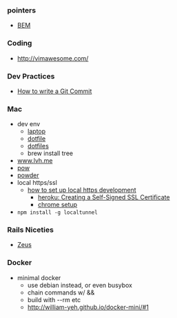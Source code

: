 ### pointers
* [BEM](https://en.bem.info/method/)

### Coding
* http://vimawesome.com/

### Dev Practices
* [How to write a Git Commit](http://chris.beams.io/posts/git-commit/)

### Mac
* dev env
  * [laptop](https://github.com/thoughtbot/laptop)
  * [dotfile](https://github.com/thoughtbot/dotfiles)
  * [dotfiles](https://dotfiles.github.io/)
  * brew install tree
* www.lvh.me
* [pow](http://pow.cx/manual.html#section_1)
* [powder](https://github.com/Rodreegez/powder)
* local https/ssl
  * [how to set up local https development](http://www.panozzaj.com/blog/2013/08/12/how-to-set-up-local-https-development/)
    * [heroku: Creating a Self-Signed SSL Certificate](https://devcenter.heroku.com/articles/ssl-certificate-self) 
    * [chrome setup](http://www.robpeck.com/2010/10/google-chrome-mac-os-x-and-self-signed-ssl-certificates/#.VlZSkRCrTqU)
* `npm install -g localtunnel`
### Rails Niceties
* [Zeus](https://github.com/burke/zeus)

### Docker
* minimal docker
  * use debian instead, or even busybox
  * chain commands w/ &&
  * build with --rm etc
  * http://william-yeh.github.io/docker-mini/#1
